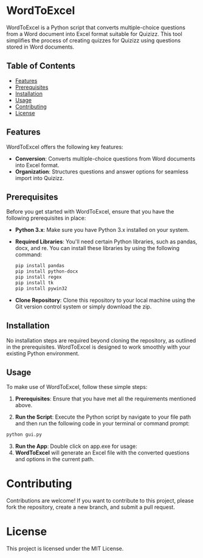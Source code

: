# WordToExcel

WordToExcel is a Python script that converts multiple-choice questions from a Word document into Excel format suitable for Quizizz. This tool simplifies the process of creating quizzes for Quizizz using questions stored in Word documents.

## Table of Contents

- [Features](#features)
- [Prerequisites](#prerequisites)
- [Installation](#installation)
- [Usage](#usage)
- [Contributing](#contributing)
- [License](#license)

## Features

WordToExcel offers the following key features:

- **Conversion**: Converts multiple-choice questions from Word documents into Excel format.
- **Organization**: Structures questions and answer options for seamless import into Quizizz.

## Prerequisites

Before you get started with WordToExcel, ensure that you have the following prerequisites in place:

- **Python 3.x**: Make sure you have Python 3.x installed on your system.
- **Required Libraries**: You'll need certain Python libraries, such as pandas, docx, and re. You can install these libraries by using the following command:

  ```bash
  pip install pandas
  pip install python-docx
  pip install regex
  pip install tk
  pip install pywin32
  ```

- **Clone Repository**: Clone this repository to your local machine using the Git version control system or simply download the zip.

## Installation

No installation steps are required beyond cloning the repository, as outlined in the prerequisites. WordToExcel is designed to work smoothly with your existing Python environment.

## Usage

To make use of WordToExcel, follow these simple steps:

1. **Prerequisites**: Ensure that you have met all the requirements mentioned above.

2. **Run the Script**: Execute the Python script by navigate to your file path and then run the following code in your terminal or command prompt:

```bash
python gui.py
```

3. **Run the App**: Double click on app.exe for usage:
4. **WordToExcel** will generate an Excel file with the converted questions and options in the current path.

# Contributing

Contributions are welcome! If you want to contribute to this project, please fork the repository, create a new branch, and submit a pull request.

# License

This project is licensed under the MIT License.
